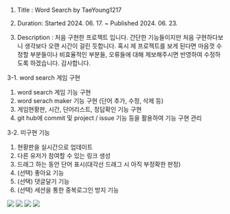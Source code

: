 1. Title : Word Search by TaeYoung1217

2. Duration: 
Started 2024. 06. 17. ~ 
Published 2024. 06. 23. 

3. Description : 
처음 구현한 프로젝트 입니다. 간단한 기능들이지만 처음 구현하다보니 생각보다 오랜 시간이 걸린 듯합니다.
혹시 제 프로젝트를 보게 된다면 마음껏 수정할 부분들이나 비효율적인 부분들, 오류들에 대해 제보해주시면 반영하여 수정하도록 하겠습니다.
감사합니다.

3-1. word search 게임 구현

1) word search 게임 기능 구현
2) word serach maker 기능 구현 (단어 추가, 수정, 삭제 등)
3) 게임현황판, 시간, 단어리스트, 정답확인 기능 구현
4) git hub에 commit 및 project / issue 기능 등을 활용하여 기능 구현 관리


3-2. 미구현 기능 
1) 현황판을 실시간으로 업데이트
2) 다른 유저가 참여할 수 있는 링크 생성
3) 드래그 하는 동안 단어 표시(대각선 드래그 시 아직 부정확한 판정)
4) (선택) 좋아요 기능
5) (선택) 댓글달기 기능
6) (선택) 세션을 통한 중복로그인 방지 기능

<div>
<img src="https://img.shields.io/badge/html5-E34F26?style=for-the-badge&logo=html5&logoColor=white">
<img src="https://img.shields.io/badge/css-1572B6?style=for-the-badge&logo=css3&logoColor=white"> 
  <img src="https://img.shields.io/badge/javascript-F7DF1E?style=for-the-badge&logo=javascript&logoColor=black"> 
<img src="https://img.shields.io/badge/python-3776AB?style=for-the-badge&logo=python&logoColor=white"> </div>
